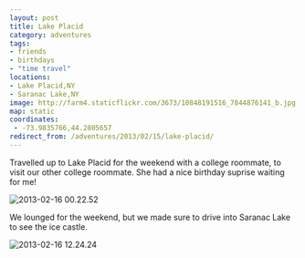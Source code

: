 ```yaml
---
layout: post
title: Lake Placid
category: adventures
tags:
- friends
- birthdays
- "time travel"
locations:
- Lake Placid,NY
- Saranac Lake,NY
image: http://farm4.staticflickr.com/3673/10848191516_7844876141_b.jpg
map: static
coordinates:
 - -73.9835766,44.2805657
redirect_from: /adventures/2013/02/15/lake-placid/
---
```



Travelled up to Lake Placid for the weekend with a college roommate, to visit our other college roommate. She had a nice birthday suprise waiting for me!

<div class="photos">

<img src="http://farm4.staticflickr.com/3673/10848191516_7844876141_b.jpg" class="pop-out" alt="2013-02-16 00.22.52">
</div>

We lounged for the weekend, but we made sure to drive into Saranac Lake to see the ice castle.

<div class="photos">

<img src="http://farm6.staticflickr.com/5478/10848465563_011074f8ea_b.jpg" alt="2013-02-16 12.24.24">
</div>